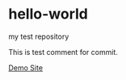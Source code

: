 # hello-world
my test repository

This is test comment for commit.


[Demo Site](https://wieres.github.io/hello-world-new/)
